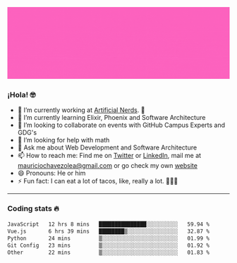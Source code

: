 ![Banner](banner.gif)

### ¡Hola! 🤓

- 🔭 I’m currently working at [Artificial Nerds](https://nerds.ai/). 🤖
- 🌱 I’m currently learning Elixir, Phoenix and Software Architecture
- 👯 I’m looking to collaborate on events with GitHub Campus Experts and GDG's
- 🤔 I’m looking for help with math
- 💬 Ask me about Web Development and Software Architecture
- 📫 How to reach me: Find me on [Twitter](https://twitter.com/ultr4nerd) or [LinkedIn](https://www.linkedin.com/in/mauricio-chávez-olea-4b46b7147/), mail me at [mauriciochavezolea@gmail.com](mailto:mauriciochavezolea@gmail.com) or go check my own [website](mauriciochavez.surge.sh)
- 😄 Pronouns: He or him
- ⚡ Fun fact: I can eat a lot of tacos, like, really a lot. 🌮🌮🌮

---

### Coding stats 🔥

<!--START_SECTION:waka-->
```text
JavaScript   12 hrs 8 mins   ███████████████░░░░░░░░░░   59.94 % 
Vue.js       6 hrs 39 mins   ████████▒░░░░░░░░░░░░░░░░   32.87 % 
Python       24 mins         ▒░░░░░░░░░░░░░░░░░░░░░░░░   01.99 % 
Git Config   23 mins         ▒░░░░░░░░░░░░░░░░░░░░░░░░   01.92 % 
Other        22 mins         ▒░░░░░░░░░░░░░░░░░░░░░░░░   01.83 % 
```
<!--END_SECTION:waka-->
